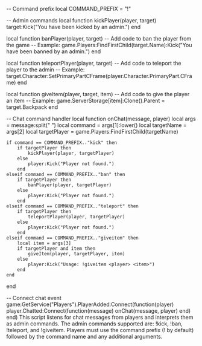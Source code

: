 -- Command prefix
local COMMAND_PREFIX = "!"

-- Admin commands
local function kickPlayer(player, target)
    target:Kick("You have been kicked by an admin.")
end

local function banPlayer(player, target)
    -- Add code to ban the player from the game
    -- Example: game.Players:FindFirstChild(target.Name):Kick("You have been banned by an admin.")
end

local function teleportPlayer(player, target)
    -- Add code to teleport the player to the admin
    -- Example: target.Character:SetPrimaryPartCFrame(player.Character.PrimaryPart.CFrame)
end

local function giveItem(player, target, item)
    -- Add code to give the player an item
    -- Example: game.ServerStorage[item]:Clone().Parent = target.Backpack
end

-- Chat command handler
local function onChat(message, player)
    local args = message:split(" ")
    local command = args[1]:lower()
    local targetName = args[2]
    local targetPlayer = game.Players:FindFirstChild(targetName)

    if command == COMMAND_PREFIX.."kick" then
        if targetPlayer then
            kickPlayer(player, targetPlayer)
        else
            player:Kick("Player not found.")
        end
    elseif command == COMMAND_PREFIX.."ban" then
        if targetPlayer then
            banPlayer(player, targetPlayer)
        else
            player:Kick("Player not found.")
        end
    elseif command == COMMAND_PREFIX.."teleport" then
        if targetPlayer then
            teleportPlayer(player, targetPlayer)
        else
            player:Kick("Player not found.")
        end
    elseif command == COMMAND_PREFIX.."giveitem" then
        local item = args[3]
        if targetPlayer and item then
            giveItem(player, targetPlayer, item)
        else
            player:Kick("Usage: !giveitem <player> <item>")
        end
    end
end

-- Connect chat event
game:GetService("Players").PlayerAdded:Connect(function(player)
    player.Chatted:Connect(function(message)
        onChat(message, player)
    end)
end)
 This script listens for chat messages from players and interprets them as admin commands.
The admin commands supported are: !kick, !ban, !teleport, and !giveitem.
Players must use the command prefix (! by default) followed by the command name and any additional arguments.

